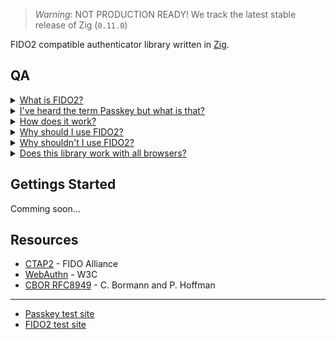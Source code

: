 > _Warning_: NOT PRODUCTION READY!
> We track the latest stable release of Zig (`0.11.0`)

FIDO2 compatible authenticator library written in [Zig](https://ziglang.org/).

## QA

<details>
<summary><ins>What is FIDO2?</ins></summary>

FIDO2 is a protocol designed for authentication purposes. It can be used as single factor (e.g., as a replacement for password based authentication) or as a second factor.

</details>

<details>
<summary><ins>I've heard the term Passkey but what is that?</ins></summary>

Passkey is a marketing term which is used to refer to a specific FIDO2 configuration. FIDO2 can be configured to use so called discoverable credentials (also referred to as resident keys). Those credentials are stored somewhere on your device, e.g. in a encrypted database. FIDO2 can also be protected by some form of user verification. This can be a PIN or a built in user verification method like a finger print scanner. Passkey refers to FIDO2 using discoverable credentials and some form of user verification.

</details>

<details>
<summary><ins>How does it work?</ins></summary>

FIDO2 uses asymmetric cryptography to ensure the authenticity of the user. A unique credential (key-pair) is created for each relying party (typically a web server) and bound to the relying party id (e.g., google.com). The private key stays on the authenticator and the public key is stored by the relying party. When a user wants to authenticate herself, the relying party sends a nonce (a random byte string meant to be only used once) and some other data, over the client (typically your web browser), to the authenticator. The authenticator looks up the required private key and signs the data with it. The generated signature can then be verified by the relying party using the corresponding public key.

</details>

<details>
<summary><ins>Why should I use FIDO2?</ins></summary>

FIDO2 has a lot of advantages compared to passwords:

1. No secret information is shared, i.e. the private key stays on the authenticator or is protected, e.g. using key wrapping.
2. Each credential is bound to a relying party id (e.g. google.com), which makes social engineering attacks, like phishing websites, quite difficult (maybe impossible).
3. Users don't have to be concerned with problems like password complexity.
4. If well implemented, FIDO2 provides a better user experience (e.g., faster logins).
5. A recent paper showed that with some adoptions, FIDO2 is ready for a post quantum world under certain conditions ([FIDO2, CTAP 2.1, and WebAuthn 2: Provable Security and Post-Quantum Instantiation, Cryptology ePrint Archive, Paper 2022/1029](https://eprint.iacr.org/2022/1029.pdf)).

</details>

<details>
<summary><ins>Why shouldn't I use FIDO2?</ins></summary>

1. The two FIDO2 subprotocols (CTAP2 and WebAuthn) are way more difficult to implement, compared to password authentication.
2. There are more points of failure because you have three parties that are involved in the authentication process (authenticator, client, relying party).
3. Currently not all browsers support the CTAP2 protocol well (especially on Linux).
4. You don't want to spend money on an authenticator (you usually can't upgrade) and/or you don't trust platform authenticators.

</details>

<details>
<summary><ins>Does this library work with all browsers?</ins></summary>

Answering this question isn't straightforward. The library, by its nature, is designed to be independent of any particular platform, meaning that you have the responsibility of supplying it with data for processing. To put it differently, you're in charge of creating a functional interface for communicating with a client, typically a web browser. On Linux, we offer a wrapper for the uhid interface, simplifying the process of presenting an application as a USB HID device with a Usage Page of F1D0 on the bus. Regrettably, it appears that not all web browsers are capable of discovering uhid devices.

| Browser | supported? |
|:-------:|:----------:|
| Chrome  |    yes     |
| Brave   |    yes     |
| Chromium | no |
| Firefox  | no |

</details>

## Gettings Started

Comming soon...

## Resources

- [CTAP2](https://fidoalliance.org/specs/fido-v2.1-ps-20210615/fido-client-to-authenticator-protocol-v2.1-ps-errata-20220621.html#intro) - FIDO Alliance
- [WebAuthn](https://www.w3.org/TR/webauthn-3/) - W3C
- [CBOR RFC8949](https://www.rfc-editor.org/rfc/rfc8949.html) - C. Bormann and P. Hoffman

---

- [Passkey test site](https://passkey.org/)
- [FIDO2 test site](https://webauthn.io/)
